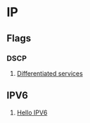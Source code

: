 # IP

## Flags

### DSCP
1. [Differentiated services](https://en.wikipedia.org/wiki/Differentiated_services)


## IPV6
1. [Hello IPV6](https://metebalci.com/blog/hello-ipv6/)
